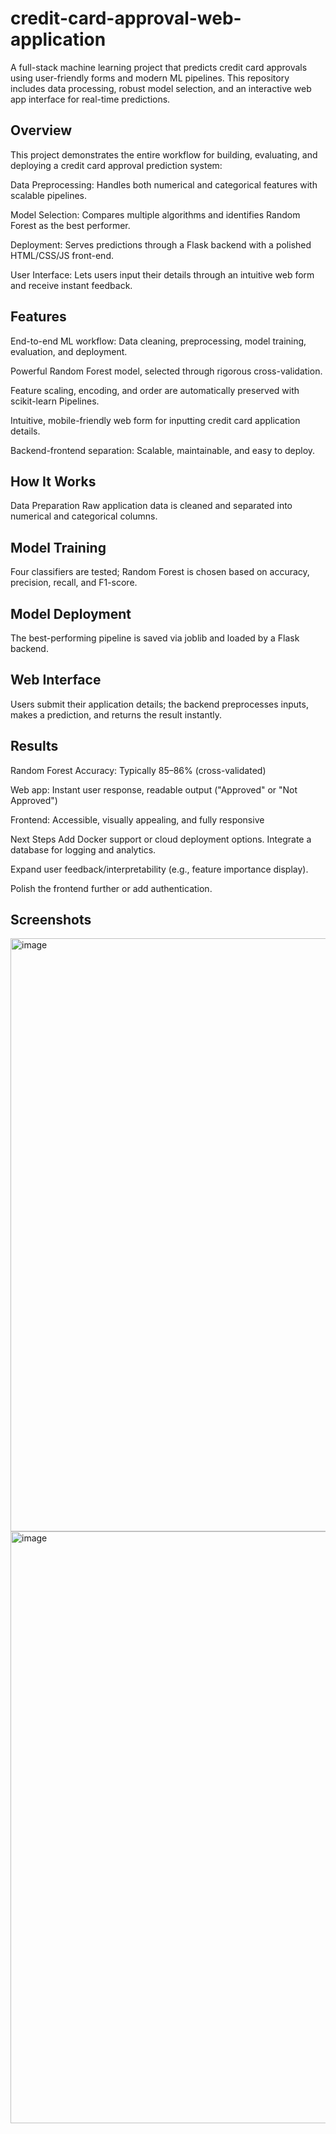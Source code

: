 # credit-card-approval-web-application
A full-stack machine learning project that predicts credit card approvals using user-friendly forms and modern ML pipelines. This repository includes data processing, robust model selection, and an interactive web app interface for real-time predictions.

## Overview
This project demonstrates the entire workflow for building, evaluating, and deploying a credit card approval prediction system:

Data Preprocessing: Handles both numerical and categorical features with scalable pipelines.

Model Selection: Compares multiple algorithms and identifies Random Forest as the best performer.

Deployment: Serves predictions through a Flask backend with a polished HTML/CSS/JS front-end.

User Interface: Lets users input their details through an intuitive web form and receive instant feedback.

## Features
End-to-end ML workflow: Data cleaning, preprocessing, model training, evaluation, and deployment.

Powerful Random Forest model, selected through rigorous cross-validation.

Feature scaling, encoding, and order are automatically preserved with scikit-learn Pipelines.

Intuitive, mobile-friendly web form for inputting credit card application details.

Backend-frontend separation: Scalable, maintainable, and easy to deploy.

## How It Works
Data Preparation
Raw application data is cleaned and separated into numerical and categorical columns.

## Model Training
Four classifiers are tested; Random Forest is chosen based on accuracy, precision, recall, and F1-score.

## Model Deployment
The best-performing pipeline is saved via joblib and loaded by a Flask backend.

## Web Interface
Users submit their application details; the backend preprocesses inputs, makes a prediction, and returns the result instantly.

## Results

Random Forest Accuracy: Typically 85–86% (cross-validated)

Web app: Instant user response, readable output ("Approved" or "Not Approved")

Frontend: Accessible, visually appealing, and fully responsive

Next Steps
Add Docker support or cloud deployment options.
Integrate a database for logging and analytics.

Expand user feedback/interpretability (e.g., feature importance display).

Polish the frontend further or add authentication.


## Screenshots


<img width="1919" height="949" alt="image" src="https://github.com/user-attachments/assets/dc0e926b-da91-481a-ad25-4f5a89efdc02" />

<img width="1896" height="947" alt="image" src="https://github.com/user-attachments/assets/81727396-06d4-48d8-a560-b235875b663e" />



